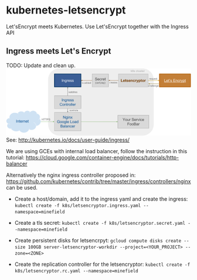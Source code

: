 # kubernetes-letsencrypt
Let'sEncrypt meets Kubernetes. Use Let'sEncrypt together with the Ingress API

## Ingress meets Let's Encrypt
TODO: Update and clean up.
![Ingress meets Let's Encrypt](letsencryptor/letsencryptor.svg)
See: http://kubernetes.io/docs/user-guide/ingress/

We are using GCEs with internal load balancer, follow the instruction in this tutorial:
https://cloud.google.com/container-engine/docs/tutorials/http-balancer

Alternatively the nginx ingress controller proposed in: https://github.com/kubernetes/contrib/tree/master/ingress/controllers/nginx can be used.


- Create a host/domain, add it to the ingress yaml and create the ingress:
    `kubectl create -f k8s/letsencryptor.ingress.yaml --namespace=minefield`
    
- Create a tls secret:
    `kubectl create -f k8s/letsencryptor.secret.yaml --namespace=minefield`

- Create persistent disks for letsencrpyt:
    `gcloud compute disks create --size 100GB server-letsencryptor-workdir --project=<YOUR_PROJECT> --zone=<ZONE>`

- Create the replication controller for the letsencryptor:
    `kubectl create -f k8s/letsencryptor.rc.yaml --namespace=minefield`
